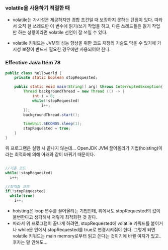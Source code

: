 ### volatile을 사용하기 적절한 때

- volatile는 가시성은 제공하지만 경합 조건일 때 보장하지 못하는 단점이 있다. 따라서 오직 한 쓰레드만 이 변수에 읽기/쓰기 작업을 하고,
다른 쓰레드들은 읽기 작업만 하는 상황이라면 volatile 선언이 잘 쓰일 수 있다.

- volatile 키워드는 JVM의 성능 향상을 위한 코드 재정리 기술도 막을 수 있기에 가시성 보장이 반드시 필요한 경우에만 사용되어야 한다.

### Effective Java Item 78

```java
public class helloworld {
    private static boolean stopRequested;

    public static void main(String[] arg) throws InterruptedException{
        Thread backgroundThread = new Thread (() -> {
            int i = 0;
            while(!stopRequested)
                i++;
        });
        backgroundThread.start();

        TimeUnit.SECONDS.sleep(1);
        stopRequested = true;
    }
}
```
위 프로그램은 실행 시 끝나지 않는데... OpenJDK JVM 끌어올리기 기법(hoisting)이라는 최적화에 의해 아래와 같이 바뀌기 때문이다. 

```java

//기존 코드
while(!stopRequested)
  i++;

//최적화 코드
if(!stopRequested)
  while(true)
    i++;
```

- hoisting은 loop 변수를 끌어올리는 기법인데, 위에서도 stopRequested의 값이 불변한다고 생각해서 저렇게 최적화한 것 같다.
- 따라서 위 프로그램이 끝나게 하려면, stopRequested에 volatile 키워드를 붙이거나 while문 안에서 stopRequested를 true로 변경시켜줘야 한다.
그렇게 되면 volatile 키워드는 main memory로부터 읽고 쓴다는 것이기에 바뀔 여지가 있고.. 후자는 말 안해도...

